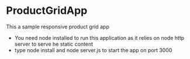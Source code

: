 # ProductGridApp
This a sample responsive product grid app

 - You need node installed to run this application as it relies on node http server to
   serve he static content
 - type node install and node server.js to start the app on port 3000   
